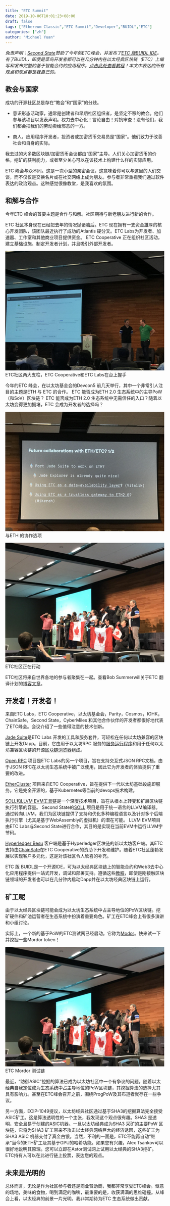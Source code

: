 ```yaml
---
title: "ETC Summit"
date: 2019-10-06T10:01:23+08:00
draft: false
tags: ["Ethereum Classic","ETC Summit","Developer","BUIDL","ETC"]
categories: ["zh"]
author: "Michael Yuan"
---
```


*免责声明：[Second State](https://www.secondstate.io/)赞助了今年的ETC峰会，并发布了[ETC 版BUIDL IDE](https://www.secondstate.io/etc/)。有了BUIDL，即便是菜鸟开发者都可以在几分钟内在以太经典区块链（ETC）上编写和发布完整的基于智能合约的应用程序。[点击此处查看教程](https://hackernoon.com/easier-and-faster-dapps-on-the-ethereum-classic-blockchain-r9qn34a7)！本文中表达的所有观点和观点都是我自己的。*

## 教会与国家

成功的开源社区总是存在“教会”和“国家”的分歧。

* 意识形态活动家，通常是创建者和早期社区组织者，是坚定不移的教会。他们参与该项目以发表声明。权力去中心化！言论自由！对抗审查！没有他们，我们都会把我们的劳动卖给邪恶的一方。

* 商人，应用程序开发者，投资者或加密货币交易员是“国家”。他们致力于改善社会和自身的实际。

我去过的大多数区块链/加密货币会议都由“国家”主导。人们关心加密货币的价格，挖矿的获利能力，或者至少关心可以在该技术上构建什么样的实际应用。

ETC 峰会与众不同。这是一次小型的亲密会议，这意味着你可以与这里的人们交谈，而不仅仅是交换名片或在社交网络上成为朋友。参与者非常重视我们通过软件表达的政治观点。这种感觉很像教堂，是我喜欢的氛围。

## 和解与合作

今年ETC 峰会的首要主题是合作与和解。社区期待与新老朋友进行新的合作。

ETC 社区本身现在已经把去年的情况抛诸脑后。ETC 现在拥有一支资金雄厚的核心开发团队，该团队最近执行了成功的Atlantis 硬分叉。ETC Labs为开发者、加速器、工作室和其他商业项目提供资金。 ETC Cooperative 正在组织社区活动，建立基础设施、制定开发者计划，并且吸引外部开发者。

![](/images/20191006-etc-summit-recap-01.png)
ETC社区两大支柱，ETC Cooperative和ETC Labs在台上握手


今年的ETC 峰会，在以太坊基金会的Devcon5 前几天举行，其中一个非常引人注目的主题是ETH 与 ETC 的合作。 ETC 能否成为ETH 2.0 生态系统中的主导PoW（和SoV）区块链？ ETC 能否成为ETH 2.0 生态系统中无需信任的入口？随着以太坊变得更加拥堵，ETC 会成为开发者的选择吗？

![](/images/20191006-etc-summit-recap-02.png)
与ETH 的协作选项

![](/images/20191006-etc-summit-recap-03.png)
ETC社区正在行动

ETC社区将来自世界各地的参与者聚集在一起。查看Bob Summerwill关于ETC 翻译计划的[博客文章](https://bobsummerwill.com/2019/10/03/addressing-east-west-disconnect-in-etc/)。

## 开发者！开发者！

来自ETC Labs，ETC Cooperative，以太坊基金会，Parity，Cosmos，IOHK，ChainSafe，Second State，CyberMiles 和其他合作伙伴的开发者都很好地代表了ETC峰会。会议介绍了一些值得注意的技术创新。

[Jade Suite](https://jade.builders/)是ETC Labs 开发的工具和服务套件，可轻松在任何以太坊兼容的区块链上开发Dapp。目前，它由用于以太坊RPC 服务的[服务运行程序](https://medium.com/ethereum-classic-labs/jade-service-runner-f63e14c1b81b)和用于任何以太坊兼容区块链的开源[区块链浏览器](https://medium.com/etclabscore/jade-explorer-a-minimal-block-explorer-for-the-ethereum-stack-a0df1aecdc38)组成。

[Open RPC](https://open-rpc.org/) 项目是ETC Labs的另一个项目，旨在支持交互式JSON RPC文档。由于JSON RPC在以太坊生态系统中被广泛使用，因此它为开发者的体验提供了重要的改进。

[EtherCluster](https://www.ethercluster.com/) 项目来自ETC Cooperative，旨在提供下一代以太坊基础设施即服务。它是完全开源的，基于Kubernetes等当前的devops技术构建。

[SOLL和LLVM EVM工具链](https://blog.secondstate.io/post/20190901-etc-partners-with-secondstate/)是一个深度技术项目，旨在从根本上转变和扩展区块链执行引擎的容量。 Second State的[SOLL](https://github.com/second-state/soll) 项目是用于统一语言的LLVM编译器。通过转向LLVM，我们为区块链提供了支持和优化多种编程语言以及针对多个后端执行引擎（尤其是基于WebAssembly的虚拟机）的潜在可能。 LLVM EVM项目由ETC Labs与Second State进行合作，其目的是实现在当前EVM中运行LLVM字节码。

[Hyperledger Besu](https://www.hyperledger.org/projects/besu) 客户端是基于Hyperledger区块链的新以太坊客户端。其ETC支持由[ChainSafe](https://chainsafe.io/)在ETC Cooperative的资助下开发和维护。随着ETC社区蓬勃发展以实现客户多元化，这是对该社区令人欣喜的补充。

ETC 版 BUIDL是一个开源IDE，可为以太经典区块链上的智能合约和Web3去中心化应用程序提供一站式开发，调试和部署支持。遵循这些[教程](https://docs.secondstate.io/buidl-developer-tool/demo-a-voting-dapp/ethereum-classic)，即使是刚接触区块链领域的开发者也可以在几分钟内启动Dapp并在以太坊经典区块链上运行。

## 矿工呢

由于以太经典区块链可能会成为以太坊生态系统中占主导地位的PoW区块链。挖矿硬件和矿池运营者在生态系统中扮演着重要角色。矿工在ETC峰会上有很多演讲和小组讨论。

实际上，一个新的基于PoW的ETC测试网已经启动。它称为[Modor](https://www.thecoinrepublic.com/etc-summit-ethereum-classic-launched-mordor-its-new-testnet/)。快来试一下并挖掘一些Mordor token！

![](/images/20191006-etc-summit-recap-03.png)
ETC Mordor 测试链

最近，“防御ASIC”挖掘的算法已成为以太坊社区中一个有争议的问题。随着以太经典自我定位成为生态系统中占主导地位的PoW区块链，其挖掘算法的选择尤其具有影响力。甚至在ETC峰会召开之前，围绕ProgPoW及其布道者就存在一些争议。

另一方面，ECIP-1049提议，以太坊经典社区通过基于SHA3的挖掘算法完全接受ASIC矿工。这是算法透明性的一个主张，我发现这个观点很有趣。SHA3 是透明，安全且易于创建的ASIC机器。一旦以太坊经典成为SHA3 采矿的主要PoW 区块链，它将为SHA3 矿工带来不攻击以太经典网络巨大的经济诱因，这些矿工为SHA3 ASIC 机器支付了真金白银。当然，不利的一面是，ETC不能再自动“继承”当今的ETH矿工及其基于GPU的哈希功能。如果您有兴趣，Alex Tsankov可以很好地说明其原理。您可以立即在Astor测试网上试用以太经典的SHA3挖矿。ETC持有人可以在此进行链上投票，表达您的观点。

## 未来是光明的
总体而言，无论是作为社区参与者还是商业赞助商，我都非常享受ETC峰会。惬意的场地，美味的食物，喝到满足的咖啡，最重要的是，收获满满的思维碰撞。从峰会上看，以太经典的前景一片光明。我非常期待为ETC 生态系统做出贡献。
